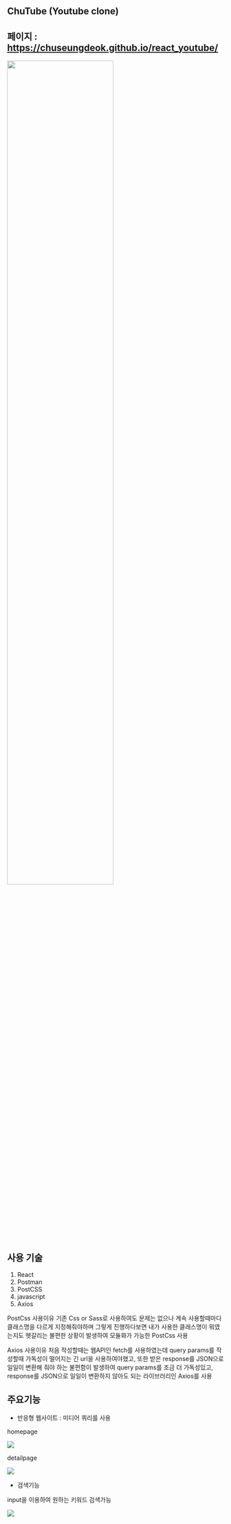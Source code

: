## ChuTube (Youtube clone)
## 페이지 : https://chuseungdeok.github.io/react_youtube/
<img width="70%" src="https://user-images.githubusercontent.com/101231647/163802931-88bac319-f637-4eb7-b081-a3182bbe6605.png"/>

## 사용 기술
1. React
2. Postman
3. PostCSS
4. javascript
5. Axios

PostCss 사용이유
기존 Css or Sass로 사용하여도 문제는 없으나 계속 사용할때마다 클래스명을 다르게 지정해줘야하며 그렇게 진행하다보면 내가 사용한 클래스명이 뭐였는지도 헷갈리는 불편한 상황이 발생하여 모듈화가 가능한 PostCss 사용

Axios 사용이유
처음 작성할때는 웹API인 fetch를 사용하였는데 query params를 작성할때 가독성이 떨어지는 긴 url을 사용하여야했고, 또한 받은 response를 JSON으로 일일이 변환해 줘야 하는 불편함이 발생하여 query params를 조금 더 가독성있고, response를 JSON으로 일일이 변환하지 않아도 되는 라이브러리인 Axios를 사용

## 주요기능

- 반응형 웹사이트 : 미디어 쿼리를 사용


homepage

<img src="https://user-images.githubusercontent.com/101231647/163804741-43434ba2-29ff-48b3-b33b-1a6da3469ad9.gif"/>



detailpage

<img src="https://user-images.githubusercontent.com/101231647/163806177-53e094f2-2e72-4eb6-a492-960ffb37e949.gif"/>

- 검색기능

input을 이용하여 원하는 키워드 검색가능

<img src="https://user-images.githubusercontent.com/101231647/163806395-e5f6a7cf-f56e-4150-aefa-ceada7275290.gif"/>
